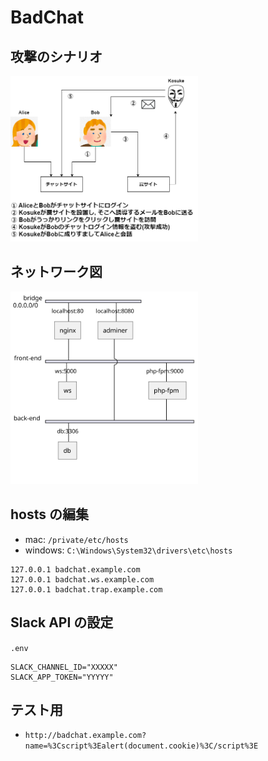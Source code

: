 # BadChat

## 攻撃のシナリオ

<img src="scenario.png" width=300>

## ネットワーク図

<img src="../diagrams/badchat/network.svg" width=300>

## hosts の編集

- mac: `/private/etc/hosts`
- windows: `C:\Windows\System32\drivers\etc\hosts`

```
127.0.0.1 badchat.example.com
127.0.0.1 badchat.ws.example.com
127.0.0.1 badchat.trap.example.com
```

## Slack API の設定

`.env`

```
SLACK_CHANNEL_ID="XXXXX"
SLACK_APP_TOKEN="YYYYY"
```

## テスト用

- `http://badchat.example.com?name=%3Cscript%3Ealert(document.cookie)%3C/script%3E`
